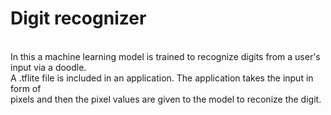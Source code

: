 <h1> Digit recognizer</h1> 
<br>
In this a machine learning model is trained to recognize digits from a user's input via a doodle.
<br>
A .tflite file is included in an application. The application takes the input in form of <br> 
pixels and then the pixel values are given to the model to reconize the digit.
